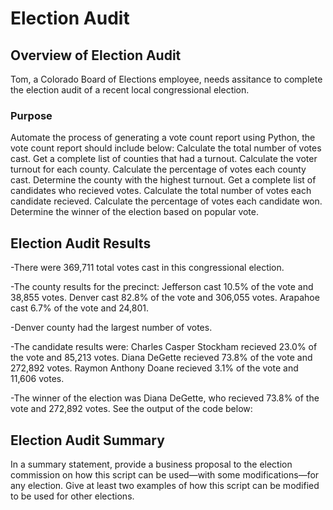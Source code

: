# Election Audit

## Overview of Election Audit
Tom, a Colorado Board of Elections employee, needs assitance to complete the election audit of a recent local congressional election.

### Purpose
Automate the process of generating a vote count report using Python, the vote count report should include below: 
Calculate the total number of votes cast.
Get a complete list of counties that had a turnout.
Calculate the voter turnout for each county.
Calculate the percentage of votes each county cast.
Determine the county with the highest turnout.
Get a complete list of candidates who recieved votes.
Calculate the total number of votes each candidate recieved.
Calculate the percentage of votes each candidate won.
Determine the winner of the election based on popular vote.

## Election Audit Results

-There were 369,711 total votes cast in this congressional election.

-The county results for the precinct:
Jefferson cast 10.5% of the vote and 38,855 votes.
Denver cast 82.8% of the vote and 306,055 votes.
Arapahoe cast 6.7% of the vote and 24,801.

-Denver county had the largest number of votes.

-The candidate results were:
Charles Casper Stockham recieved 23.0% of the vote and 85,213 votes.
Diana DeGette recieved 73.8% of the vote and 272,892 votes.
Raymon Anthony Doane recieved 3.1% of the vote and 11,606 votes.

-The winner of the election was Diana DeGette, who recieved 73.8% of the vote and 272,892 votes.
See the output of the code below:


## Election Audit Summary
In a summary statement, provide a business proposal to the election commission on how this script can be used—with some modifications—for any election. Give at least two examples of how this script can be modified to be used for other elections.
